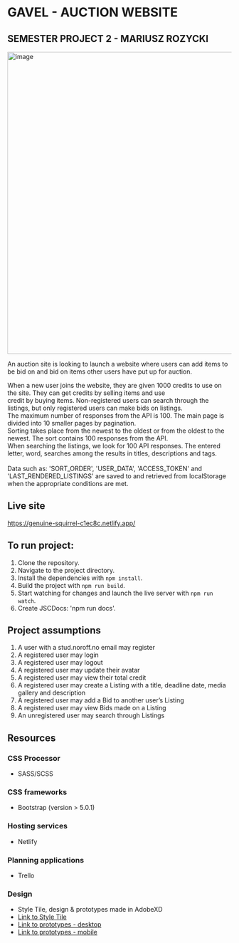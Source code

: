 # GAVEL - AUCTION WEBSITE  
## SEMESTER PROJECT 2 - MARIUSZ ROZYCKI <br>

<img width="679" alt="image" src="https://github.com/MariuszRozycki/auction-gavel/assets/55709542/f5cb283a-27fc-4c6b-8bec-4225e368fcd7">

An auction site is looking to launch a website where users can add items to be bid on and bid on items other users have put up for auction. <br>

When a new user joins the website, they are given 1000 credits to use on the site. They can get credits by selling items and use <br>
credit by buying items. Non-registered users can search through the listings, but only registered users can make bids on listings.<br>
The maximum number of responses from the API is 100. The main page is divided into 10 smaller pages by pagination. <br> 
Sorting takes place from the newest to the oldest or from the oldest to the newest. The sort contains 100 responses from the API. <br>
When searching the listings, we look for 100 API responses. The entered letter, word, searches among the results in titles, descriptions and tags. <br>
<br>
Data such as: 'SORT_ORDER', 'USER_DATA', 'ACCESS_TOKEN' and 'LAST_RENDERED_LISTINGS' are saved to and retrieved from localStorage when the appropriate conditions are met.

## Live site
https://genuine-squirrel-c1ec8c.netlify.app/

## To run project:

1. Clone the repository.
2. Navigate to the project directory.
3. Install the dependencies with `npm install`.
4. Build the project with `npm run build`.
5. Start watching for changes and launch the live server with `npm run watch`.
6. Create JSCDocs: 'npm run docs'.

## Project assumptions
1. A user with a stud.noroff.no email may register
2. A registered user may login
3. A registered user may logout
4. A registered user may update their avatar
5. A registered user may view their total credit
6. A registered user may create a Listing with a title, deadline date, media gallery and description
7. A registered user may add a Bid to another user’s Listing
8. A registered user may view Bids made on a Listing
9. An unregistered user may search through Listings

## Resources
### CSS Processor
- SASS/SCSS

### CSS frameworks
- Bootstrap (version > 5.0.1)

### Hosting services
- Netlify

### Planning applications
- Trello

### Design
- Style Tile, design & prototypes made in AdobeXD
- [Link to Style Tile ](https://xd.adobe.com/view/72d8fd7f-7d9e-42ec-a3bb-a1bcb82c9d31-278b/)
- [Link to prototypes - desktop ](https://xd.adobe.com/view/636868b3-1b56-40c7-810b-912308a44f6e-363b/)
- [Link to prototypes - mobile ](https://xd.adobe.com/view/f38e74a7-dc05-4fe7-8fa0-5da2529ec313-a6dd/) 
